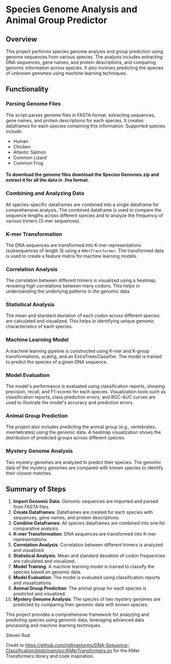# Species Genome Analysis and Animal Group Predictor

## Overview

This project performs species genome analysis and group prediction using genome sequences from various species. The analysis includes extracting DNA sequences, gene names, and protein descriptions, and comparing genomic information across species. It also involves predicting the species of unknown genomes using machine learning techniques.

## Functionality

### Parsing Genome Files

The script parses genome files in FASTA format, extracting sequences, gene names, and protein descriptions for each species. It creates dataframes for each species containing this information. Supported species include:

- Human
- Chicken
- Atlantic Salmon
- Common Lizard
- Common Frog

#### To download the genome files download the Species Genomes.zip and extract it for all the data in .fna format.

### Combining and Analyzing Data

All species-specific dataframes are combined into a single dataframe for comprehensive analysis. The combined dataframe is used to compare the sequence lengths across different species and to analyze the frequency of various trimers (3-mer sequences).

### K-mer Transformation

The DNA sequences are transformed into K-mer representations (subsequences of length 3) using a `KMerTransformer`. The transformed data is used to create a feature matrix for machine learning models.

### Correlation Analysis

The correlation between different trimers is visualized using a heatmap, revealing high correlations between many codons. This helps in understanding the underlying patterns in the genomic data.

### Statistical Analysis

The mean and standard deviation of each codon across different species are calculated and visualized. This helps in identifying unique genomic characteristics of each species.

### Machine Learning Model

A machine learning pipeline is constructed using K-mer and K-group transformations, scaling, and an ExtraTreesClassifier. The model is trained to predict the species of a given DNA sequence.

### Model Evaluation

The model's performance is evaluated using classification reports, showing precision, recall, and F1-scores for each species. Visualization tools such as classification reports, class prediction errors, and ROC-AUC curves are used to illustrate the model's accuracy and prediction errors.

### Animal Group Prediction

The project also includes predicting the animal group (e.g., vertebrates, invertebrates) using the genomic data. A heatmap visualization shows the distribution of predicted groups across different species.

### Mystery Genome Analysis

Two mystery genomes are analyzed to predict their species. The genomic data of the mystery genomes are compared with known species to identify their closest matches.

## Summary of Steps

1. **Import Genomic Data**: Genomic sequences are imported and parsed from FASTA files.
2. **Create Dataframes**: Dataframes are created for each species with sequences, gene names, and protein descriptions.
3. **Combine Dataframes**: All species dataframes are combined into one for comparative analysis.
4. **K-mer Transformation**: DNA sequences are transformed into K-mer representations.
5. **Correlation Analysis**: Correlation between different trimers is analyzed and visualized.
6. **Statistical Analysis**: Mean and standard deviation of codon frequencies are calculated and visualized.
7. **Model Training**: A machine learning model is trained to classify the species based on genomic data.
8. **Model Evaluation**: The model is evaluated using classification reports and visualizations.
9. **Animal Group Prediction**: The animal group for each species is predicted and visualized.
10. **Mystery Genome Analysis**: The species of two mystery genomes are predicted by comparing their genomic data with known species.

This project provides a comprehensive framework for analyzing and predicting species using genomic data, leveraging advanced data processing and machine learning techniques.

Steven Rud

Credit to https://github.com/rollingstorms/DNA-Sequence-Classification/blob/main/src/KMerTransformers.py for the KMer Transformers library and code inspiration.
